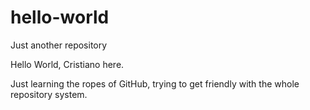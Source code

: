 # hello-world
Just another repository

Hello World, Cristiano here. 

Just learning the ropes of GitHub, trying to get friendly with the whole repository system.
